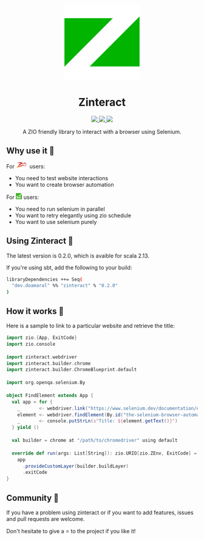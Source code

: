 <p align="center">
  <img src="https://raw.githubusercontent.com/dylandoamaral/zinteract/master/images/zinteract.png" />
</p>

<h1 align="center">Zinteract</h1>

<p align="center">
  <a href="https://github.com/dylandoamaral/zinteract/actions">
    <img src="https://github.com/dylandoamaral/zinteract/workflows/Continuous%20Integration/badge.svg" />
  </a>
  <a href="https://codecov.io/gh/dylandoamaral/zinteract">
    <img src="https://codecov.io/gh/dylandoamaral/zinteract/branch/master/graph/badge.svg" />
  </a>
  <a href="https://scala-steward.org">
    <img src="https://img.shields.io/badge/Scala_Steward-helping-blue.svg?style=flat&logo=data:image/png;base64,iVBORw0KGgoAAAANSUhEUgAAAA4AAAAQCAMAAAARSr4IAAAAVFBMVEUAAACHjojlOy5NWlrKzcYRKjGFjIbp293YycuLa3pYY2LSqql4f3pCUFTgSjNodYRmcXUsPD/NTTbjRS+2jomhgnzNc223cGvZS0HaSD0XLjbaSjElhIr+AAAAAXRSTlMAQObYZgAAAHlJREFUCNdNyosOwyAIhWHAQS1Vt7a77/3fcxxdmv0xwmckutAR1nkm4ggbyEcg/wWmlGLDAA3oL50xi6fk5ffZ3E2E3QfZDCcCN2YtbEWZt+Drc6u6rlqv7Uk0LdKqqr5rk2UCRXOk0vmQKGfc94nOJyQjouF9H/wCc9gECEYfONoAAAAASUVORK5CYII=" />
  </a>
</p>

<p align="center">A ZIO friendly library to interact with a browser using Selenium.</p>

## Why use it 🤔

For <img src="https://raw.githubusercontent.com/dylandoamaral/zinteract/master/images/zio.png" width=32 height=16/> users:
- You need to test website interactions
- You want to create browser automation

For <img src="https://raw.githubusercontent.com/dylandoamaral/zinteract/master/images/selenium.png" width=16 height=16/> users:
 - You need to run selenium in parallel
 - You want to retry elegantly using zio schedule
 - You want to use selenium purely

## Using Zinteract 🏢

The latest version is 0.2.0, which is avaible for scala 2.13.

If you're using sbt, add the following to your build:

```bash
libraryDependencies ++= Seq(
  "dev.doamaral" %% "zinteract" % "0.2.0"
)
```

## How it works 🔧

Here is a sample to link to a particular website and retrieve the title:

```scala
import zio.{App, ExitCode}
import zio.console

import zinteract.webdriver
import zinteract.builder.chrome
import zinteract.builder.ChromeBlueprint.default

import org.openqa.selenium.By

object FindElement extends App {
  val app = for {
    _       <- webdriver.link("https://www.selenium.dev/documentation/en/")
    element <- webdriver.findElement(By.id("the-selenium-browser-automation-project"))
    _       <- console.putStrLn(s"Title: ${element.getText()}")
  } yield ()

  val builder = chrome at "/path/to/chromedriver" using default

  override def run(args: List[String]): zio.URIO[zio.ZEnv, ExitCode] =
    app
      .provideCustomLayer(builder.buildLayer)
      .exitCode
}

```

## Community 🤝

If you have a problem using zinteract or if you want to add features, issues and pull requests are welcome.

Don't hesitate to give a ⭐ to the project if you like it!
